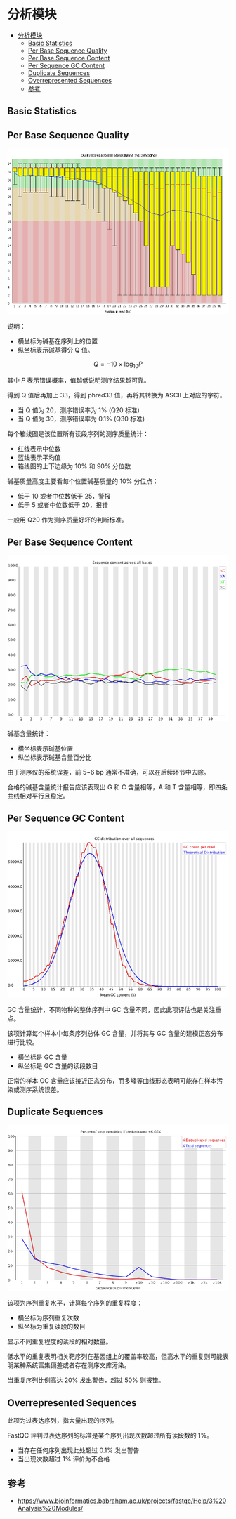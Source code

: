 # 分析模块

- [分析模块](#分析模块)
  - [Basic Statistics](#basic-statistics)
  - [Per Base Sequence Quality](#per-base-sequence-quality)
  - [Per Base Sequence Content](#per-base-sequence-content)
  - [Per Sequence GC Content](#per-sequence-gc-content)
  - [Duplicate Sequences](#duplicate-sequences)
  - [Overrepresented Sequences](#overrepresented-sequences)
  - [参考](#参考)


## Basic Statistics

## Per Base Sequence Quality

![](images/2023-03-28-14-10-40.png)

说明：

- 横坐标为碱基在序列上的位置
- 纵坐标表示碱基得分 Q 值。

$$Q=-10\times \log_{10} P$$

其中 $P$ 表示错误概率，值越低说明测序结果越可靠。

得到 Q 值后再加上 33，得到 phred33 值，再将其转换为 ASCII 上对应的字符。

- 当 Q 值为 20，测序错误率为 1% (Q20 标准)
- 当 Q 值为 30，测序错误率为 0.1% (Q30 标准)

每个箱线图是该位置所有读段序列的测序质量统计：

- 红线表示中位数
- 蓝线表示平均值
- 箱线图的上下边缘为 10% 和 90% 分位数

碱基质量高度主要看每个位置碱基质量的 10% 分位点：

- 低于 10 或者中位数低于 25，警报
- 低于 5 或者中位数低于 20，报错

一般用 Q20 作为测序质量好坏的判断标准。

## Per Base Sequence Content

![](images/2023-03-28-14-17-15.png)

碱基含量统计：

- 横坐标表示碱基位置
- 纵坐标表示碱基含量百分比

由于测序仪的系统误差，前 5~6 bp 通常不准确，可以在后续环节中去除。

合格的碱基含量统计报告应该表现出 G 和 C 含量相等，A 和 T 含量相等，即四条曲线相对平行且稳定。

## Per Sequence GC Content

![](images/2023-03-28-14-19-35.png)

GC 含量统计，不同物种的整体序列中 GC 含量不同，因此此项评估也是关注重点。

该项计算每个样本中每条序列总体 GC 含量，并将其与 GC 含量的建模正态分布进行比较。

- 横坐标是 GC 含量
- 纵坐标是 GC 含量的读段数目

正常的样本 GC 含量应该接近正态分布，而多峰等曲线形态表明可能存在样本污染或测序系统误差。

## Duplicate Sequences

![](images/2023-03-28-14-22-44.png)

该项为序列重复水平，计算每个序列的重复程度：

- 横坐标为序列重复次数
- 纵坐标为重复读段的数目

显示不同重复程度的读段的相对数量。

低水平的重复表明相关靶序列在基因组上的覆盖率较高，但高水平的重复则可能表明某种系统富集偏差或者存在测序文库污染。

当重复序列比例高达 20% 发出警告，超过 50% 则报错。

## Overrepresented Sequences

此项为过表达序列，指大量出现的序列。

FastQC 评判过表达序列的标准是某个序列出现次数超过所有读段数的 1%。

- 当存在任何序列出现此处超过 0.1% 发出警告
- 当出现次数超过 1% 评价为不合格

## 参考

- https://www.bioinformatics.babraham.ac.uk/projects/fastqc/Help/3%20Analysis%20Modules/